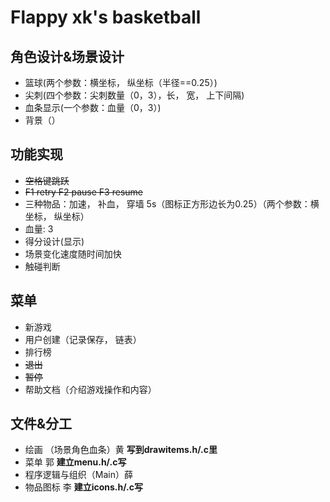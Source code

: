 # Flappy xk's basketball
## 角色设计&场景设计
* 篮球(两个参数：横坐标， 纵坐标（半径==0.25）)
* 尖刺(四个参数：尖刺数量（0，3），长， 宽， 上下间隔)
* 血条显示(一个参数：血量（0，3）)
* 背景（）

## 功能实现
* ~~空格键跳跃~~
* ~~F1 retry F2 pause F3 resume~~
* 三种物品：加速， 补血， 穿墙 5s（图标正方形边长为0.25）（两个参数：横坐标， 纵坐标）
* 血量: 3
* 得分设计(显示)
* 场景变化速度随时间加快
* 触碰判断


## 菜单
* 新游戏
* 用户创建（记录保存， 链表）
* 排行榜
* ~~退出~~
* ~~暂停~~
* 帮助文档（介绍游戏操作和内容）

## 文件&分工
* 绘画 （场景角色血条）黄 **写到drawitems.h/.c里**
* 菜单 郭 **建立menu.h/.c写**
* 程序逻辑与组织（Main）薛
* 物品图标 李 **建立icons.h/.c写**

